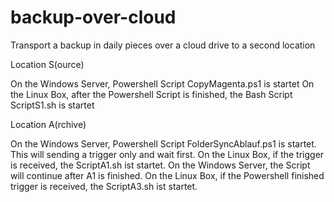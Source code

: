 # backup-over-cloud
Transport a backup in daily pieces over a cloud drive to a second location

Location S(ource)

On the Windows Server, Powershell Script CopyMagenta.ps1 is startet
On the Linux Box, after the Powershell Script is finished, the Bash Script ScriptS1.sh is startet 

Location A(rchive)

On the Windows Server, Powershell Script FolderSyncAblauf.ps1 is startet. This will sending a trigger only and wait first.
On the Linux Box, if the trigger is received, the ScriptA1.sh ist startet. 
On the Windows Server, the Script will continue after A1 is finished.
On the Linux Box, if the Powershell finished trigger is received, the ScriptA3.sh ist startet.
